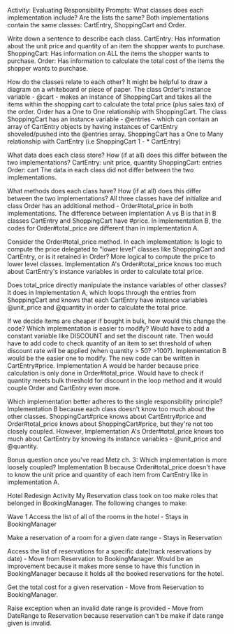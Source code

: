 Activity: Evaluating Responsibility
Prompts:
What classes does each implementation include? Are the lists the same?
Both implementations contain the same classes: CartEntry, ShoppingCart and Order.

Write down a sentence to describe each class.
CartEntry: Has information about the unit price and quantity of an item the shopper wants to purchase.
ShoppingCart: Has information on ALL the items the shopper wants to purchase.
Order: Has information to calculate the total cost of the items the shopper wants to purchase.

How do the classes relate to each other? It might be helpful to draw a diagram on a whiteboard or piece of paper.
The class Order's instance variable - @cart - makes an instance of ShoppingCart and takes all the items within the shopping cart to calculate the total price (plus sales tax) of the order. Order has a One to One relationship with ShoppingCart.
The class ShoppingCart has an instance variable - @entries - which can contain an array of CartEntry objects by having instances of CartEntry shoveled/pushed into the @entries array. ShoppingCart has a One to Many relationship with CartEntry (i.e ShoppingCart 1 - * CartEntry)

What data does each class store? How (if at all) does this differ between the two implementations?
CartEntry: unit price, quantity
ShoppingCart: entries
Order: cart
The data in each class did not differ between the two implementations.

What methods does each class have? How (if at all) does this differ between the two implementations?
All three classes have def initialize and class Order has an additional method - Order#total_price in both implementations. The difference between implentation A vs B is that in B classes CartEntry and ShoppingCart have #price. In implementation B, the codes for Order#total_price are different than in implementation A.

Consider the Order#total_price method. In each implementation:
  Is logic to compute the price delegated to "lower level" classes like ShoppingCart and CartEntry, or is it retained in Order?
  More logical to compute the price to lower level classes. Implementation A's Order#total_price knows too much about CartEntry's instance variables in order to calculate total price.

  Does total_price directly manipulate the instance variables of other classes?
  It does in Implementation A, which loops through the entries from ShoppingCart and knows that each CartEntry have instance variables @unit_price and @quantity in order to calculate the total price.

If we decide items are cheaper if bought in bulk, how would this change the code? Which implementation is easier to modify?
Would have to add a constant variable like DISCOUNT and set the discount rate. Then would have to add code to check quantity of an item to set threshold of when discount rate will be applied (when quantity > 50? >100?).
Implementation B would be the easier one to modify. The new code can be written in CartEntry#price. Implementation A would be harder because price calculation is only done in Order#total_price. Would have to check if quantity meets bulk threshold for discount in the loop method and it would couple Order and CartEntry even more.

Which implementation better adheres to the single responsibility principle?
Implementation B because each class doesn't know too much about the other classes. ShoppingCart#price knows about CartEntry#price and Order#total_price knows about ShoppingCart#price, but they're not too closely coupled. However, Implementation A's Order#total_price knows too much about CartEntry by knowing its instance variables - @unit_price and @quantity.

Bonus question once you've read Metz ch. 3: Which implementation is more loosely coupled?
Implementation B because Order#total_price doesn't have to know the unit price and quantity of each item from CartEntry like in implementation A.


Hotel Redesign Activity
My Reservation class took on too make roles that belonged in BookingManager.
The following changes to make:

Wave 1
Access the list of all of the rooms in the hotel - Stays in BookingManager

Make a reservation of a room for a given date range - Stays in Reservation

Access the list of reservations for a specific date(track reservations by date) - Move from Reservation to BookingManager. Would be an improvement because it makes more sense to have this function in  
BookingManager because it holds all the booked reservations for the hotel.

Get the total cost for a given reservation - Move from Reservation to BookingManager. 

Raise exception when an invalid date range is provided - Move from DateRange to Reservation because reservation can't be make if date range given is invalid.
